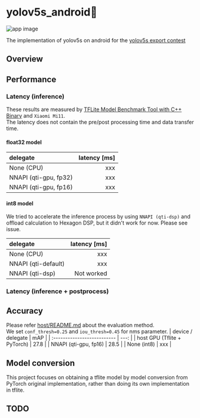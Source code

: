 # yolov5s_android:rocket: 
![app image](https://github.com/lp6m/yolov5s_android/raw/media/android_app.gif)

The implementation of yolov5s on android for the [yolov5s export contest](https://github.com/ultralytics/yolov5/discussions/3213)  


## Overview

## Performance
### Latency (inference)
These results are measured by [TFLite Model Benchmark Tool with C++ Binary](https://github.com/tensorflow/tensorflow/tree/master/tensorflow/lite/tools/benchmark#profiling-model-operators) and `Xiaomi Mi11`.  
The latency does not contain the pre/post processing time and data transfer time.  
#### float32 model  

|       delegate        | latency [ms] |
| :-------------------- | -----------: |
| None (CPU)            |          xxx |
| NNAPI (qti-gpu, fp32) |          xxx |
| NNAPI (qti-gpu, fp16) |          xxx |
  
#### int8 model
We tried to accelerate the inference process by using `NNAPI (qti-dsp)` and offload calculation to Hexagon DSP, but it didn't work for now. Please see issue.
<!-- set issue number -->

|       delegate       | latency [ms] |
| :------------------- | -----------: |
| None (CPU)           |          xxx |
| NNAPI  (qti-default) |          xxx |
| NNAPI  (qti-dsp)     |   Not worked |

### Latency (inference + postprocess)

## Accuracy
<!-- change link to master after merge -->
Please refer [host/README.md](https://github.com/lp6m/yolov5s_android/tree/dev/host#example2) about the evaluation method.    
We set `conf_thresh=0.25` and `iou_thresh=0.45` for nms parameter.
|     device /  delegate      | mAP  |
| :-------------------------- | ---: |
| host GPU (Tflite + PyTorch) | 27.8 |
| NNAPI  (qti-gpu, fp16)      | 28.5 |
| None   (int8)               |  xxx |


## Model conversion
This project focuses on obtaining a tflite model by model conversion from PyTorch original implementation, rather than doing its own implementation in tflite.  


## TODO
